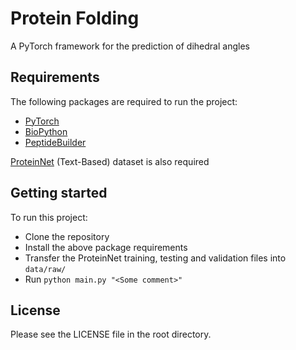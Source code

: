 # Protein Folding

A PyTorch framework for the prediction of dihedral angles

## Requirements

The following packages are required to run the project:

* [PyTorch](https://pytorch.org/)
* [BioPython](https://biopython.org/)
* [PeptideBuilder](https://pypi.org/project/PeptideBuilder/)

[ProteinNet](https://github.com/aqlaboratory/proteinnet) (Text-Based) dataset is also required

## Getting started

To run this project:

* Clone the repository
* Install the above package requirements
* Transfer the ProteinNet training, testing and validation files into `data/raw/`
* Run `python main.py "<Some comment>"`

## License

Please see the LICENSE file in the root directory.
